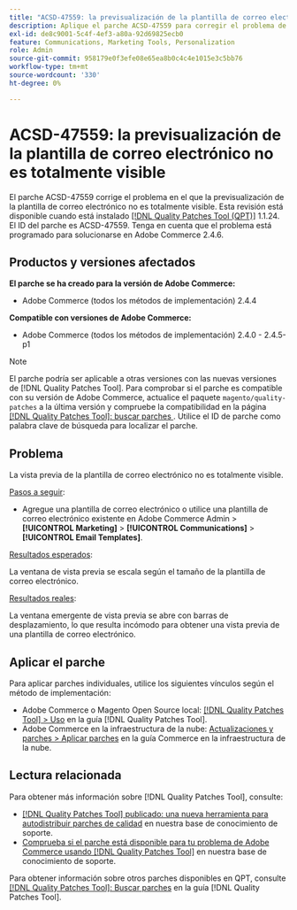 ```yaml
---
title: "ACSD-47559: la previsualización de la plantilla de correo electrónico para el correo electrónico no es totalmente visible"
description: Aplique el parche ACSD-47559 para corregir el problema de Adobe Commerce en el que la previsualización de la plantilla de correo electrónico no es totalmente visible.
exl-id: de8c9001-5c4f-4ef3-a80a-92d69825ecb0
feature: Communications, Marketing Tools, Personalization
role: Admin
source-git-commit: 958179e0f3efe08e65ea8b0c4c4e1015e3c5bb76
workflow-type: tm+mt
source-wordcount: '330'
ht-degree: 0%

---
```


# ACSD-47559: la previsualización de la plantilla de correo electrónico no es totalmente visible

El parche ACSD-47559 corrige el problema en el que la previsualización de la plantilla de correo electrónico no es totalmente visible. Esta revisión está disponible cuando está instalado [[!DNL Quality Patches Tool (QPT)]](https://experienceleague.adobe.com/docs/commerce-knowledge-base/kb/announcements/commerce-announcements/magento-quality-patches-released-new-tool-to-self-serve-quality-patches.html?lang=es) 1.1.24. El ID del parche es ACSD-47559. Tenga en cuenta que el problema está programado para solucionarse en Adobe Commerce 2.4.6.

## Productos y versiones afectados

**El parche se ha creado para la versión de Adobe Commerce:**

* Adobe Commerce (todos los métodos de implementación) 2.4.4

**Compatible con versiones de Adobe Commerce:**

* Adobe Commerce (todos los métodos de implementación) 2.4.0 - 2.4.5-p1

>[!NOTE]
>
>El parche podría ser aplicable a otras versiones con las nuevas versiones de [!DNL Quality Patches Tool]. Para comprobar si el parche es compatible con su versión de Adobe Commerce, actualice el paquete `magento/quality-patches` a la última versión y compruebe la compatibilidad en la página [[!DNL Quality Patches Tool]: buscar parches ](https://experienceleague.adobe.com/tools/commerce-quality-patches/index.html?lang=es). Utilice el ID de parche como palabra clave de búsqueda para localizar el parche.

## Problema

La vista previa de la plantilla de correo electrónico no es totalmente visible.

<u>Pasos a seguir</u>:

* Agregue una plantilla de correo electrónico o utilice una plantilla de correo electrónico existente en Adobe Commerce Admin > **[!UICONTROL Marketing]** > **[!UICONTROL Communications]** > **[!UICONTROL Email Templates]**.

<u>Resultados esperados</u>:

La ventana de vista previa se escala según el tamaño de la plantilla de correo electrónico.

<u>Resultados reales</u>:

La ventana emergente de vista previa se abre con barras de desplazamiento, lo que resulta incómodo para obtener una vista previa de una plantilla de correo electrónico.

## Aplicar el parche

Para aplicar parches individuales, utilice los siguientes vínculos según el método de implementación:

* Adobe Commerce o Magento Open Source local: [[!DNL Quality Patches Tool] > Uso](https://experienceleague.adobe.com/docs/commerce-operations/tools/quality-patches-tool/usage.html?lang=es) en la guía [!DNL Quality Patches Tool].
* Adobe Commerce en la infraestructura de la nube: [Actualizaciones y parches > Aplicar parches](https://experienceleague.adobe.com/docs/commerce-cloud-service/user-guide/develop/upgrade/apply-patches.html?lang=es) en la guía Commerce en la infraestructura de la nube.

## Lectura relacionada

Para obtener más información sobre [!DNL Quality Patches Tool], consulte:

* [[!DNL Quality Patches Tool] publicado: una nueva herramienta para autodistribuir parches de calidad](/help/announcements/adobe-commerce-announcements/magento-quality-patches-released-new-tool-to-self-serve-quality-patches.md) en nuestra base de conocimiento de soporte.
* [Comprueba si el parche está disponible para tu problema de Adobe Commerce usando [!DNL Quality Patches Tool]](/help/support-tools/patches-available-in-qpt-tool/check-patch-for-magento-issue-with-magento-quality-patches.md) en nuestra base de conocimiento de soporte.

Para obtener información sobre otros parches disponibles en QPT, consulte [[!DNL Quality Patches Tool]: Buscar parches](https://experienceleague.adobe.com/tools/commerce-quality-patches/index.html?lang=es) en la guía [!DNL Quality Patches Tool].
